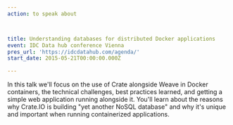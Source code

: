 ```yaml
---
action: to speak about



title: Understanding databases for distributed Docker applications
event: IDC Data hub conference Vienna
pres_url: 'https://idcdatahub.com/agenda/'
start_date: 2015-05-21T00:00:00.000Z

---
```


In this talk we'll focus on the use of Crate alongside Weave in Docker containers, the technical challenges, best practices learned, and getting a simple web application running alongside it. You'll learn about the reasons why Crate.IO is building "yet another NoSQL database" and why it's unique and important when running containerized applications.
